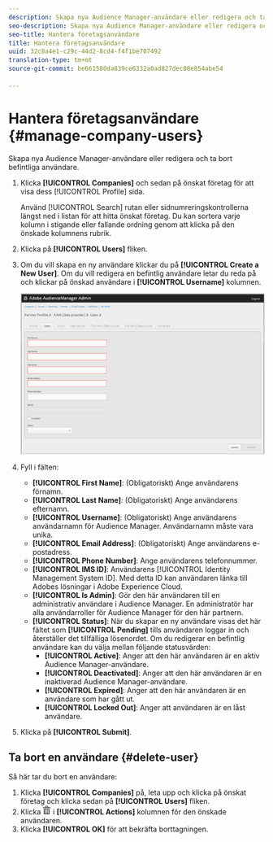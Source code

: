 ```yaml
---
description: Skapa nya Audience Manager-användare eller redigera och ta bort befintliga användare.
seo-description: Skapa nya Audience Manager-användare eller redigera och ta bort befintliga användare.
seo-title: Hantera företagsanvändare
title: Hantera företagsanvändare
uuid: 32c8a4e1-c29c-44d2-8cd4-f4f1be707492
translation-type: tm+mt
source-git-commit: be661580da839ce6332a0ad827dec08e854abe54

---
```



# Hantera företagsanvändare {#manage-company-users}

Skapa nya Audience Manager-användare eller redigera och ta bort befintliga användare.

<!-- t_manage_company_users.xml -->

1. Klicka **[!UICONTROL Companies]** och sedan på önskat företag för att visa dess [!UICONTROL Profile] sida.

   Använd [!UICONTROL Search] rutan eller sidnumreringskontrollerna längst ned i listan för att hitta önskat företag. Du kan sortera varje kolumn i stigande eller fallande ordning genom att klicka på den önskade kolumnens rubrik.
1. Klicka på **[!UICONTROL Users]** fliken.
1. Om du vill skapa en ny användare klickar du på **[!UICONTROL Create a New User]**. Om du vill redigera en befintlig användare letar du reda på och klickar på önskad användare i **[!UICONTROL Username]** kolumnen.

   ![](assets/users.png)

1. Fyll i fälten:

   * **[!UICONTROL First Name]**: (Obligatoriskt) Ange användarens förnamn.
   * **[!UICONTROL Last Name]**: (Obligatoriskt) Ange användarens efternamn.
   * **[!UICONTROL Username]**: (Obligatoriskt) Ange användarens användarnamn för Audience Manager. Användarnamn måste vara unika.
   * **[!UICONTROL Email Address]**: (Obligatoriskt) Ange användarens e-postadress.
   * **[!UICONTROL Phone Number]**: Ange användarens telefonnummer.
   * **[!UICONTROL IMS ID]**: Användarens [!UICONTROL Identity Management System ID]. Med detta ID kan användaren länka till Adobes lösningar i Adobe Experience Cloud.
   * **[!UICONTROL Is Admin]**: Gör den här användaren till en administrativ användare i Audience Manager. En administratör har alla användarroller för Audience Manager för den här partnern.
   * **[!UICONTROL Status]**: När du skapar en ny användare visas det här fältet som **[!UICONTROL Pending]** tills användaren loggar in och återställer det tillfälliga lösenordet. Om du redigerar en befintlig användare kan du välja mellan följande statusvärden:
      * **[!UICONTROL Active]**: Anger att den här användaren är en aktiv Audience Manager-användare.
      * **[!UICONTROL Deactivated]**: Anger att den här användaren är en inaktiverad Audience Manager-användare.
      * **[!UICONTROL Expired]**: Anger att den här användaren är en användare som har gått ut.
      * **[!UICONTROL Locked Out]**: Anger att användaren är en låst användare.

1. Klicka på **[!UICONTROL Submit]**.

## Ta bort en användare {#delete-user}

Så här tar du bort en användare:

1. Klicka **[!UICONTROL Companies]** på, leta upp och klicka på önskat företag och klicka sedan på **[!UICONTROL Users]** fliken.
1. Klicka ![](assets/icon_delete.png) i **[!UICONTROL Actions]** kolumnen för den önskade användaren.
1. Klicka **[!UICONTROL OK]** för att bekräfta borttagningen.